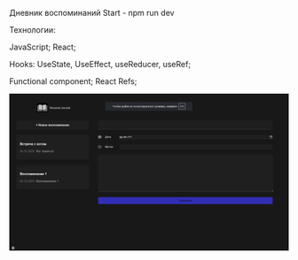 Дневник воспоминаний
Start - npm run dev

Технологии:

JavaScript; React;

Hooks: UseState, UseEffect, useReducer, useRef;

Functional component; React Refs; 


![Alt text](image.png)